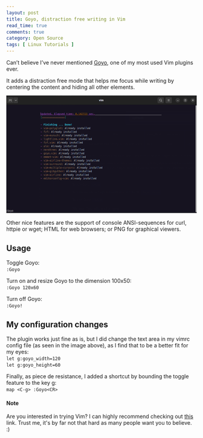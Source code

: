 ```yaml
---
layout: post
title: Goyo, distraction free writing in Vim
read_time: true  
comments: true
category: Open Source
tags: [ Linux Tutorials ]
---
```


Can’t believe I’ve never mentioned [Goyo](https://github.com/junegunn/goyo.vim), one of my most used Vim plugins ever.

It adds a distraction free mode that helps me focus while writing by centering the content and hiding all other elements.

<img src="/assets/vim-goyo.png" width="654">

Other nice features are the support of console ANSI-sequences for curl, httpie or wget; HTML for web browsers; or PNG for graphical viewers. 

## Usage

Toggle Goyo:
<br> `:Goyo`

Turn on and resize Goyo to the dimension 100x50:
<br>`:Goyo 120x60`

Turn off Goyo:
<br> `:Goyo!`

## My configuration changes

The plugin works just fine as is, but I did change the text area in my vimrc config file (as seen in the image above), as I find that to be a better fit for my eyes:
<br> `let g:goyo_width=120`
<br> `let g:goyo_height=60`

Finally, as piece de resistance, I added a shortcut by bounding the toggle feature to the key g:
<br> `map <C-g> :Goyo<CR>` 

#### **Note**
Are you interested in trying Vim? I can highly recommend checking out [this](https://danielmiessler.com/study/vim/) link. Trust me, it's by far not that hard as many people want you to believe. :)
